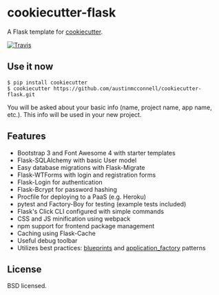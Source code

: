 cookiecutter-flask
==================

A Flask template for [cookiecutter].

[![Travis][travis_logo]][travis_link]

Use it now
----------

    $ pip install cookiecutter
    $ cookiecutter https://github.com/austinmcconnell/cookiecutter-flask.git

You will be asked about your basic info (name, project name, app name,
etc.). This info will be used in your new project.

Features
--------

-   Bootstrap 3 and Font Awesome 4 with starter templates
-   Flask-SQLAlchemy with basic User model
-   Easy database migrations with Flask-Migrate
-   Flask-WTForms with login and registration forms
-   Flask-Login for authentication
-   Flask-Bcrypt for password hashing
-   Procfile for deploying to a PaaS (e.g. Heroku)
-   pytest and Factory-Boy for testing (example tests included)
-   Flask\'s Click CLI configured with simple commands
-   CSS and JS minification using webpack
-   npm support for frontend package management
-   Caching using Flask-Cache
-   Useful debug toolbar
-   Utilizes best practices: [blueprints] and [application_factory]
    patterns

License
-------

BSD licensed.

[cookiecutter]: https://github.com/audreyr/cookiecutter
[travis_logo]: https://travis-ci.org/austinmcconnell/cookiecutter-flask.svg
[travis_link]: https://travis-ci.org/austinmcconnell/cookiecutter-flask
[blueprints]: http://flask.pocoo.org/docs/blueprints/
[application_factory]: http://flask.pocoo.org/docs/patterns/appfactories/
